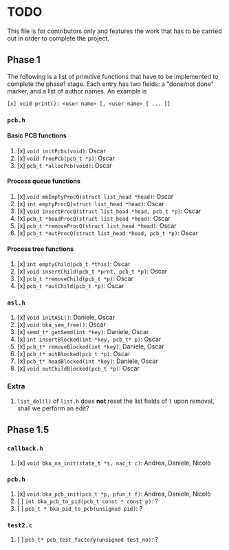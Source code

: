 # TODO
This file is for contributors only and features the work that has to be carried
out in order to complete the project.

## Phase 1
The following is a list of primitive functions that have to be implemented to
complete the phase1 stage. Each entry has two fields: a "done/not done" marker,
and a list of author names. An example is

```
[x] void print(): <user name> [, <user name> [ ... ]]
```

### `pcb.h`
#### Basic PCB functions
1. [x] `void initPcbs(void)`: Oscar
1. [x] `void freePcb(pcb_t *p)`: Oscar
1. [x] `pcb_t *allocPcb(void)`: Oscar

#### Process queue functions
1. [x] `void mkEmptyProcQ(struct list_head *head)`: Oscar
1. [x] `int emptyProcQ(struct list_head *head)`: Oscar
1. [x] `void insertProcQ(struct list_head *head, pcb_t *p)`: Oscar
1. [x] `pcb_t *headProcQ(struct list_head *head)`: Oscar
1. [x] `pcb_t *removeProcQ(struct list_head *head)`: Oscar
1. [x] `pcb_t *outProcQ(struct list_head *head, pcb_t *p)`: Oscar

#### Process tree functions
1. [x] `int emptyChild(pcb_t *this)`: Oscar
1. [x] `void insertChild(pcb_t *prnt, pcb_t *p)`: Oscar
1. [x] `pcb_t *removeChild(pcb_t *p)`: Oscar
1. [x] `pcb_t *outChild(pcb_t *p)`: Oscar

### `asl.h`
1. [x] `void initASL()`: Daniele, Oscar
1. [x] `void bka_sem_free()`: Oscar
1. [x] `semd_t* getSemd(int *key)`: Daniele, Oscar
1. [x] `int insertBlocked(int *key, pcb_t* p)`: Oscar
1. [x] `pcb_t* removeBlocked(int *key)`: Daniele, Oscar
1. [x] `pcb_t* outBlocked(pcb_t *p)`: Oscar
1. [x] `pcb_t* headBlocked(int *key)`: Daniele, Oscar
1. [x] `void outChildBlocked(pcb_t *p)`: Oscar

### Extra
1. `list_del(l)` of `list.h` does **not** reset the list fields of `l` upon
 removal, shall we perform an edit?


## Phase 1.5
### `callback.h`
1. [x] `void bka_na_init(state_t *s, nac_t c)`: Andrea, Daniele, Nicolò

### `pcb.h`
1. [x] `void bka_pcb_init(pcb_t *p, pfun_t f)`: Andrea, Daniele, Nicolò
1. [ ] `int bka_pcb_to_pid(pcb_t const * const p)`: ?
1. [ ] `pcb_t * bka_pid_to_pcb(unsigned pid)`: ?

### `test2.c`
1. [ ] `pcb_t* pcb_test_factory(unsigned test_no)`: ?
